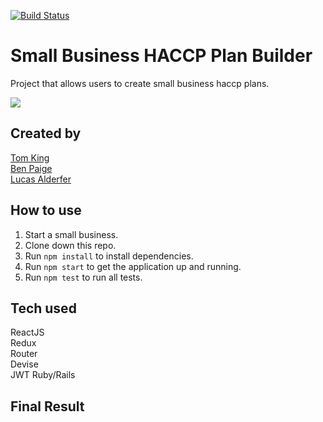 [![Build Status](https://travis-ci.org/benjaminpaige/haccp.svg?branch=master)](https://travis-ci.org/benjaminpaige/haccp)

# Small Business HACCP Plan Builder

Project that allows users to create small business haccp plans. 

<img src="https://github.com/benjaminpaige/haccp/blob/master/src/assets/HACCP-welcome-page.png" />

## Created by
[Tom King](https://github.com/tomkingkong)  
[Ben Paige](https://github.com/benjaminpaige)    
[Lucas Alderfer](https://github.com/LucasAlderfer)  

## How to use
1. Start a small business.
1. Clone down this repo.
1. Run `npm install` to install dependencies.
1. Run `npm start` to get the application up and running.
1. Run `npm test` to run all tests.

## Tech used
ReactJS  
Redux  
Router  
Devise  
JWT
Ruby/Rails  

## Final Result

